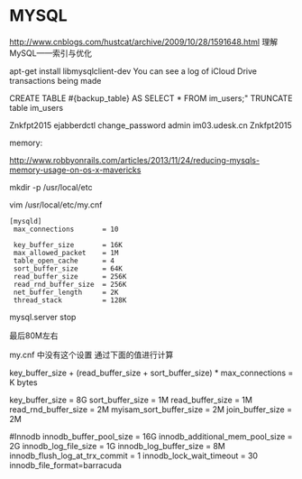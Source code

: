 MYSQL
=====

http://www.cnblogs.com/hustcat/archive/2009/10/28/1591648.html 理解MySQL——索引与优化

apt-get install libmysqlclient-dev
You can see a log of iCloud Drive transactions being made


CREATE TABLE #{backup_table} AS SELECT * FROM im_users;"
TRUNCATE table im_users

Znkfpt2015
ejabberdctl change_password admin im03.udesk.cn Znkfpt2015


memory:

http://www.robbyonrails.com/articles/2013/11/24/reducing-mysqls-memory-usage-on-os-x-mavericks

mkdir -p /usr/local/etc

vim /usr/local/etc/my.cnf

```
[mysqld]
 max_connections       = 10

 key_buffer_size       = 16K
 max_allowed_packet    = 1M
 table_open_cache      = 4
 sort_buffer_size      = 64K
 read_buffer_size      = 256K
 read_rnd_buffer_size  = 256K
 net_buffer_length     = 2K
 thread_stack          = 128K
 ```

mysql.server stop

最后80M左右

my.cnf 中没有这个设置
通过下面的值进行计算

key_buffer_size + (read_buffer_size + sort_buffer_size) * max_connections = K bytes

key_buffer_size = 8G
sort_buffer_size = 1M
read_buffer_size = 1M
read_rnd_buffer_size = 2M
myisam_sort_buffer_size = 2M
join_buffer_size = 2M

#Innodb
innodb_buffer_pool_size = 16G
innodb_additional_mem_pool_size = 2G
innodb_log_file_size = 1G
innodb_log_buffer_size = 8M
innodb_flush_log_at_trx_commit = 1
innodb_lock_wait_timeout = 30
innodb_file_format=barracuda
